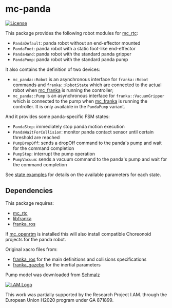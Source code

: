mc-panda
=======

[![License](https://img.shields.io/badge/License-BSD%202--Clause-green.svg)](https://opensource.org/licenses/BSD-2-Clause)

This package provides the following robot modules for [mc_rtc]:
- `PandaDefault`: panda robot without an end-effector mounted
- `PandaFoot`: panda robot with a static foot-like end-effector
- `PandaHand`: panda robot with the standard panda gripper
- `PandaPump`: panda robot with the standard panda pump

It also contains the definition of two devices:
- `mc_panda::Robot` is an asynchronous interface for `franka::Robot` commands and `franka::RobotState` which are connected to the actual robot when [mc_franka] is running the controller;
- `mc_panda::Pump` is an asynchronous interface for `franka::VacuumGripper` which is connected to the pump when [mc_franka] is running the controller. It is only available in the `PandaPump` variant.

And it provides some panda-specific FSM states:
- `PandaStop`: immediately stop panda motion execution
- `PandaWaitForCollision`: monitor panda contact sensor until certain threshold are reached
- `PumpDropOff`: sends a dropOff command to the panda's pump and wait for the command completion
- `PumpStop`: interrupt the pump operation
- `PumpVacuum`: sends a vacuum command to the panda's pump and wait for the command completion

See [state examples](src/states/examples.yaml) for details on the available parameters for each state.

Dependencies
------------

This package requires:
- [mc_rtc]
- [libfranka](https://github.com/frankaemika/libfranka)
- [franka_ros]

If [mc_openrtm](https://github.com/jrl-umi3218/mc_openrtm) is installed this will also install compatible Choreonoid projects for the panda robot.

Original xacro files from:
- [franka_ros] for the main definitions and collisions specifications
- [franka_gazebo](https://github.com/mkrizmancic/franka_gazebo) for the inertial parameters

Pump model was downloaded from [Schmalz](https://www.schmalz.com/en/10.03.01.00314)

[![I.AM.Logo](https://i-am-project.eu/templates/yootheme/cache/iam_logo-horizontaal_XL-9e4a8a2a.png)](https://i-am-project.eu/index.php)

This work was partially supported by the Research Project I.AM. through the European Union H2020 program under GA 871899.

[mc_rtc]: https://github.com/jrl-umi3218/mc_rtc
[mc_franka]: https://github.com/jrl-umi3218/mc_franka
[franka_ros]: https://github.com/frankaemika/franka_ros
